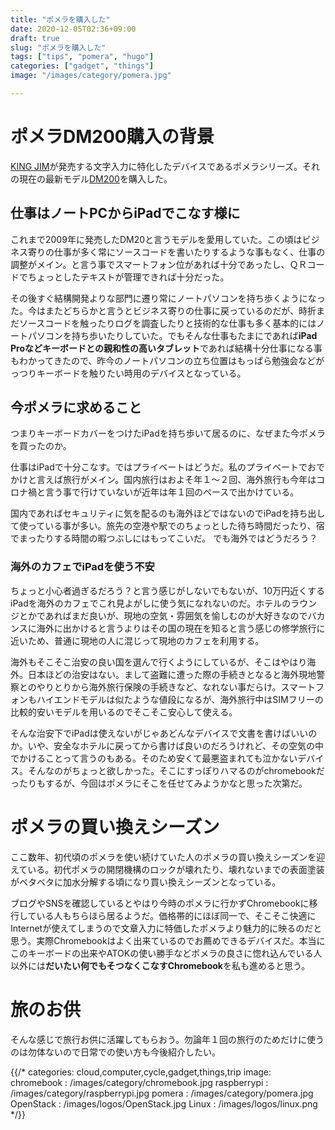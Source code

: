 ```yaml
---
title: "ポメラを購入した"
date: 2020-12-05T02:36+09:00
draft: true
slug: "ポメラを購入した"
tags: ["tips", "pomera", "hugo"]
categories: ["gadget", "things"]
image: "/images/category/pomera.jpg"

---
```

# ポメラDM200購入の背景
[KING JIM](https://kingjim.co.jp/)が発売する文字入力に特化したデバイスであるポメラシリーズ。それの現在の最新モデル[DM200](https://kingjim.co.jp/pomera/)を購入した。

## 仕事はノートPCからiPadでこなす様に

これまで2009年に発売したDM20と言うモデルを愛用していた。この頃はビジネス寄りの仕事が多く常にソースコードを書いたりするような事もなく、仕事の調整がメイン。と言う事でスマートフォン位があれば十分であったし、ＱＲコードでちょっとしたテキストが管理できれば十分だった。

その後すぐ結構開発よりな部門に遷り常にノートパソコンを持ち歩くようになった。今はまたどちらかと言うとビジネス寄りの仕事に戻っているのだが、時折まだソースコードを触ったりログを調査したりと技術的な仕事も多く基本的にはノートパソコンを持ち歩いたりしていた。でもそんな仕事もたまにであれば**iPad Proなどキーボードとの親和性の高いタブレット**であれば結構十分仕事になる事もわかってきたので、昨今のノートパソコンの立ち位置はもっぱら勉強会などがっつりキーボードを触りたい時用のデバイスとなっている。

## 今ポメラに求めること

つまりキーボードカバーをつけたiPadを持ち歩いて居るのに、なぜまた今ポメラを買ったのか。

仕事はiPadで十分こなす。ではプライベートはどうだ。私のプライベートでおでかけと言えば旅行がメイン。国内旅行はおよそ年１～２回、海外旅行も今年はコロナ禍と言う事で行けていないが近年は年１回のペースで出かけている。

国内であればセキュリティに気を配るのも海外ほどではないのでiPadを持ち出して使っている事が多い。旅先の空港や駅でのちょっとした待ち時間だったり、宿でまったりする時間の暇つぶしにはもってこいだ。
でも海外ではどうだろう？

### 海外のカフェでiPadを使う不安
ちょっと小心者過ぎるだろう？と言う感じがしないでもないが、10万円近くするiPadを海外のカフェでこれ見よがしに使う気になれないのだ。ホテルのラウンジとかであればまだ良いが、現地の空気・雰囲気を愉しむのが大好きなのでバカンスに海外に出かけると言うよりはその国の現在を知ると言う感じの修学旅行に近いため、普通に現地の人に混じって現地のカフェを利用する。

海外もそこそこ治安の良い国を選んで行くようにしているが、そこはやはり海外。日本ほどの治安はない。まして盗難に遭った際の手続きとなると海外現地警察とのやりとりから海外旅行保険の手続きなど、なれない事だらけ。スマートフォンもハイエンドモデルは似たような値段になるが、海外旅行中はSIMフリーの比較的安いモデルを用いるのでそこそこ安心して使える。

そんな治安下でiPadは使えないがじゃあどんなデバイスで文書を書けばいいのか。いや、安全なホテルに戻ってから書けば良いのだろうけれど、その空気の中でかけることって言うのもある。そのため安くて最悪盗まれても泣かないデバイス。そんなのがちょっと欲しかった。そこにすっぽりハマるのがchromebookだったりもするが、今回はポメラにそこを任せてみようかなと思った次第だ。

# ポメラの買い換えシーズン
ここ数年、初代頃のポメラを使い続けていた人のポメラの買い換えシーズンを迎えている。初代ポメラの開閉機構のロックが壊れたり、壊れないまでの表面塗装がベタベタに加水分解する頃になり買い換えシーズンとなっている。

ブログやSNSを確認しているとやはり今時のポメラに行かずChromebookに移行している人もちらほら居るようだ。価格帯的にほぼ同一で、そこそこ快適にInternetが使えてしまうので文章入力に特価したポメラより魅力的に映るのだと思う。実際Chromebookはよく出来ているのでお薦めできるデバイスだ。本当にこのキーボードの出来やATOKの使い勝手などポメラの良さに惚れ込んでいる人以外には**だいたい何でもそつなくこなすChromebook**を私も進めると思う。

# 旅のお供

そんな感じで旅行お供に活躍してもらおう。勿論年１回の旅行のためだけに使うのは勿体ないので日常での使い方も今後紹介したい。


{{/*
  categories:  cloud,computer,cycle,gadget,things,trip
  image: 
     chromebook : /images/category/chromebook.jpg
    raspberrypi : /images/category/raspberrypi.jpg
         pomera : /images/category/pomera.jpg
      OpenStack : /images/logos/OpenStack.jpg
          Linux : /images/logos/linux.png
*/}}
